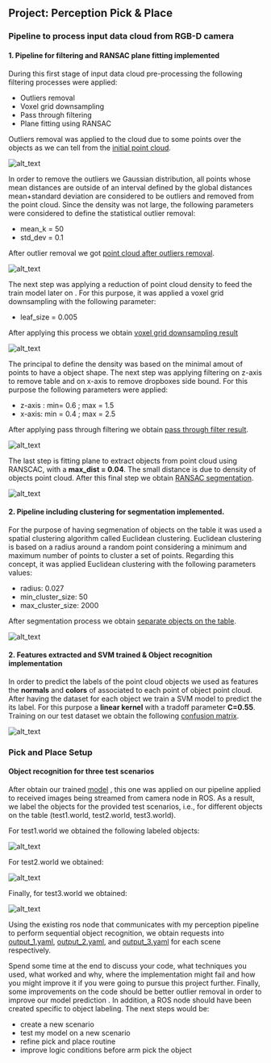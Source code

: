 ## Project: Perception Pick & Place
[point cloud after outliers removal]: https://github.com/BrunoEduardoCSantos/3D-Perception/blob/master/outliersremoval.PNG
[initial point cloud]:https://github.com/BrunoEduardoCSantos/3D-Perception/blob/master/initialPC.PNG
[voxel grid downsampling result]: https://github.com/BrunoEduardoCSantos/3D-Perception/blob/master/voxelgrid.PNG
[pass through filter result]: https://github.com/BrunoEduardoCSantos/3D-Perception/blob/master/pass.PNG
[RANSAC segmentation]: https://github.com/BrunoEduardoCSantos/3D-Perception/blob/master/ransac.PNG
[separate objects on the table]: https://github.com/BrunoEduardoCSantos/3D-Perception/blob/master/euclidean_clustering.PNG
[confusion matrix]: https://github.com/BrunoEduardoCSantos/3D-Perception/blob/master/normalizedconfusionmatrix.PNG
[label object 3]: https://github.com/BrunoEduardoCSantos/3D-Perception/blob/master/LabelObjects.PNG
[label object 2]:https://github.com/BrunoEduardoCSantos/3D-Perception/blob/master/labelobjects2.PNG
[label object 1]: https://github.com/BrunoEduardoCSantos/3D-Perception/blob/master/LabelObjects1.PNG
[output_1.yaml]: https://github.com/BrunoEduardoCSantos/3D-Perception/blob/master/outputs/output_1.yaml
[output_2.yaml]: https://github.com/BrunoEduardoCSantos/3D-Perception/blob/master/outputs/output_2.yaml
[output_3.yaml]: https://github.com/BrunoEduardoCSantos/3D-Perception/blob/master/outputs/output_3.yaml
[model]: https://github.com/BrunoEduardoCSantos/3D-Perception/blob/master/outputs/model.sav
### Pipeline to process input data cloud from RGB-D camera 
#### 1. Pipeline for filtering and RANSAC plane fitting implemented
During this first stage of input data cloud pre-processing the following filtering processes were applied:
* Outliers removal
* Voxel grid downsampling
* Pass through filtering
* Plane fitting using RANSAC

Outliers removal was applied to the cloud due to some points over the objects as we can tell from the [initial point cloud].

![alt_text][initial point cloud]

In order to remove the outliers we Gaussian distribution, all points whose mean distances are outside of an interval defined by the global distances mean+standard deviation are considered to be outliers and removed from the point cloud. Since the density was not large, the following parameters were considered to define the statistical outlier removal:
* mean_k = 50
* std_dev = 0.1

After outlier removal we got [point cloud after outliers removal].

![alt_text][point cloud after outliers removal]

The next step was applying a reduction of point cloud density to feed the train model later on . For this purpose, it was applied a voxel grid downsampling with the following parameter:
* leaf_size = 0.005 

After applying this process we obtain [voxel grid downsampling result]

![alt_text][voxel grid downsampling result]

The principal to define the density was based on the minimal amout of points to have a object shape.
The next step was applying filtering on z-axis to remove table and on x-axis to remove dropboxes side bound. 
For this purpose the following parameters were applied:
* z-axis : min=  0.6 ; max = 1.5
* x-axis: min = 0.4 ; max = 2.5 

After applying pass through filtering we obtain [pass through filter result].

![alt_text][pass through filter result]


The last step is fitting plane to extract objects from point cloud using RANSCAC, with a **max_dist = 0.04**. The small distance is due to density of  objects point cloud.
After this final step we obtain [RANSAC segmentation].

![alt_text][RANSAC segmentation]

#### 2. Pipeline including clustering for segmentation implemented.

For the purpose of having segmenation of objects on the table it was used a spatial clustering algorithm called Euclidean clustering. 
Euclidean clustering is based on a radius around a random point considering a minimum and maximum number of points to cluster a set of points. 
Regarding this concept, it was applied Euclidean clustering with the following parameters values:

* radius: 0.027
* min_cluster_size: 50
* max_cluster_size: 2000

After segmentation process we obtain [separate objects on the table]. 

![alt_text][separate objects on the table]

#### 2.  Features extracted and SVM trained &  Object recognition implementation

In order to predict the labels of the point cloud objects we used as features the **normals** and **colors** of associated to each point of object point cloud. After having the dataset for each object we train a SVM model to predict the its label. For this purpose a **linear kernel** with a tradoff parameter **C=0.55**. Training on our test dataset we obtain the following [confusion matrix].

![alt_text][confusion matrix]


### Pick and Place Setup

#### Object recognition for three test scenarios
After obtain our trained [model] , this one was applied on our pipeline applied to received images  being streamed from camera node in ROS.
As a result, we label the objects for the provided test scenarios, i.e., for different objects on the table (test1.world, test2.world, test3.world).

For test1.world we obtained the following labeled objects:

![alt_text][label object 1]

For test2.world we obtained:

![alt_text][label object 2]

Finally, for test3.world we obtained:

![alt_text][label object 3]

Using the existing ros node that communicates with my perception pipeline to perform sequential object recognition, we obtain requests into [output_1.yaml], [output_2.yaml], and [output_3.yaml] for each scene respectively.

Spend some time at the end to discuss your code, what techniques you used, what worked and why, where the implementation might fail and how you might improve it if you were going to pursue this project further. 
Finally, some improvements on the code should be better outlier removal in order to improve our model prediction . In addition, a ROS node should have been created specific to object labeling. The next steps would be:
* create a new scenario 
* test my model on a new scenario  
* refine pick and place routine 
* improve logic conditions before arm pick the object




